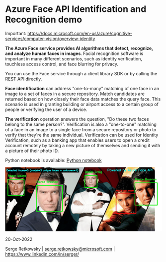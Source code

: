 # Azure Face API Identification and Recognition demo

Important: https://docs.microsoft.com/en-us/azure/cognitive-services/computer-vision/overview-identity

**The Azure Face service provides AI algorithms that detect, recognize, and analyze human faces in images**. Facial recognition software is important in many different scenarios, such as identity verification, touchless access control, and face blurring for privacy.

You can use the Face service through a client library SDK or by calling the REST API directly.

**Face identification** can address "one-to-many" matching of one face in an image to a set of faces in a secure repository. Match candidates are returned based on how closely their face data matches the query face. This scenario is used in granting building or airport access to a certain group of people or verifying the user of a device.

**The verification** operation answers the question, "Do these two faces belong to the same person?". Verification is also a "one-to-one" matching of a face in an image to a single face from a secure repository or photo to verify that they're the same individual. Verification can be used for Identity Verification, such as a banking app that enables users to open a credit account remotely by taking a new picture of themselves and sending it with a picture of their photo ID.

Python notebook is available:
<a href="Azure Face API Recognition.ipynb">Python notebook<a>

<img src='animatedgif.gif'>

20-Oct-2022

Serge Retkowsky | serge.retkowsky@microsoft.com | https://www.linkedin.com/in/serger/
